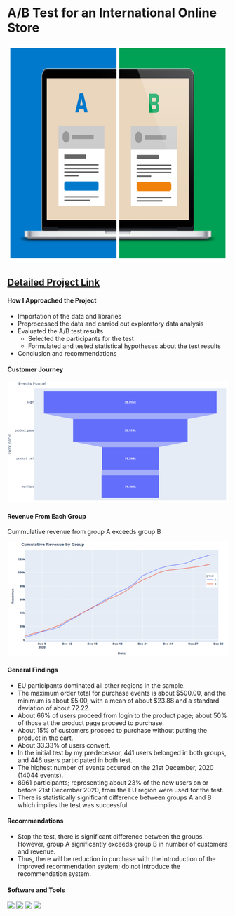 # A/B Test for an International Online Store
<p align ="center">
   <img src = "ab.png" width="1000" 
     height="500">
 </p>
 
## [Detailed Project Link](https://nbviewer.org/github/Emmanuel-Nti/ab_test_for_an_international_online_store/blob/master/ab_test_for_international_store.ipynb)

#### How I Approached the Project
- Importation of the data and libraries
- Preprocessed the data and carried out exploratory data analysis 
- Evaluated the A/B test results
  - Selected the participants for the test
  - Formulated and tested statistical hypotheses about the test results
- Conclusion and recommendations
 
#### Customer Journey
<p align ="center">
   <img src = "Customer Journey.png">
 </p>
 
#### Revenue From Each Group
Cummulative revenue from group A exceeds group B
  <p align ="center">
   <img src = "newplot.png">
 </p>
 
#### General Findings
- EU participants dominated all other regions in the sample.
- The maximum order total for purchase events is about $500.00, and the minimum is about $5.00, with a mean of about $23.88 and a standard deviation of about 72.22.
- About 66% of users proceed from login to the product page; about 50% of those at the product page proceed to purchase.
- About 15% of customers proceed to purchase without putting the product in the cart.
- About 33.33% of users convert.
- In the initial test by my predecessor, 441 users belonged in both groups, and 446 users participated in both test.
- The highest number of events occured on the 21st December, 2020 (14044 events).
- 8961 participants; representing about 23% of the new users on or before 21st December 2020, from the EU region were used for the test.
- There is statistically significant difference between groups A and B which implies the test was successful.

#### Recommendations
- Stop the test, there is significant difference between the groups. However, group A significantly exceeds group B in number of customers and revenue. 
- Thus, there will be reduction in purchase with the introduction of the improved recommendation system; do not introduce the recommendation system.


#### Software and Tools
![](https://img.shields.io/badge/Python-Pandas-informational?style=flat&color=2bbc8a)
![](https://img.shields.io/badge/Numpy-Seaborn-informational?style=flat&color=2bbc8a)
![](https://img.shields.io/badge/Plotly-Matplotlib-informational?style=flat&color=2bbc8a)
![](https://img.shields.io/badge/Scipy-Math-informational?style=flat&color=2bbc8a)

